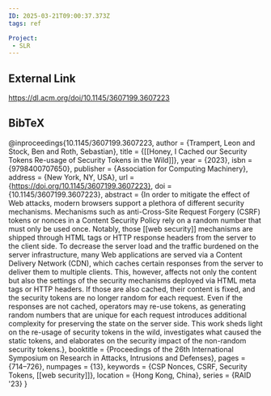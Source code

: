 ```yaml
---
ID: 2025-03-21T09:00:37.373Z
tags: ref

Project:
 - SLR
---
```

## External Link

https://dl.acm.org/doi/10.1145/3607199.3607223

## BibTeX

@inproceedings{10.1145/3607199.3607223, author = {Trampert, Leon and Stock, Ben and Roth, Sebastian}, title = {[[Honey, I Cached our Security Tokens Re-usage of Security Tokens in the Wild]]}, year = {2023}, isbn = {9798400707650}, publisher = {Association for Computing Machinery}, address = {New York, NY, USA}, url = {https://doi.org/10.1145/3607199.3607223}, doi = {10.1145/3607199.3607223}, abstract = {In order to mitigate the effect of Web attacks, modern browsers support a plethora of different security mechanisms. Mechanisms such as anti-Cross-Site Request Forgery (CSRF) tokens or nonces in a Content Security Policy rely on a random number that must only be used once. Notably, those [[web security]] mechanisms are shipped through HTML tags or HTTP response headers from the server to the client side. To decrease the server load and the traffic burdened on the server infrastructure, many Web applications are served via a Content Delivery Network (CDN), which caches certain responses from the server to deliver them to multiple clients. This, however, affects not only the content but also the settings of the security mechanisms deployed via HTML meta tags or HTTP headers. If those are also cached, their content is fixed, and the security tokens are no longer random for each request. Even if the responses are not cached, operators may re-use tokens, as generating random numbers that are unique for each request introduces additional complexity for preserving the state on the server side. This work sheds light on the re-usage of security tokens in the wild, investigates what caused the static tokens, and elaborates on the security impact of the non-random security tokens.}, booktitle = {Proceedings of the 26th International Symposium on Research in Attacks, Intrusions and Defenses}, pages = {714–726}, numpages = {13}, keywords = {CSP Nonces, CSRF, Security Tokens, [[web security]]}, location = {Hong Kong, China}, series = {RAID '23} }
